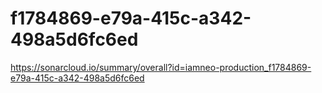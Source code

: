 # f1784869-e79a-415c-a342-498a5d6fc6ed
https://sonarcloud.io/summary/overall?id=iamneo-production_f1784869-e79a-415c-a342-498a5d6fc6ed
